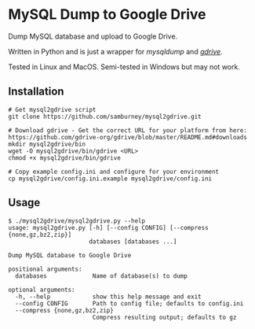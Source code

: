 # MySQL Dump to Google Drive
Dump MySQL database and upload to Google Drive.

Written in Python and is just a wrapper for *mysqldump* and *[gdrive](https://github.com/gdrive-org/gdrive)*.

Tested in Linux and MacOS.  Semi-tested in Windows but may not work.

## Installation
```
# Get mysql2gdrive script
git clone https://github.com/samburney/mysql2gdrive.git

# Download gdrive - Get the correct URL for your platform from here: https://github.com/gdrive-org/gdrive/blob/master/README.md#downloads
mkdir mysql2gdrive/bin
wget -O mysql2gdrive/bin/gdrive <URL>
chmod +x mysql2gdrive/bin/gdrive

# Copy example config.ini and configure for your environment
cp mysql2gdrive/config.ini.example mysql2gdrive/config.ini
```

## Usage
```
$ ./mysql2gdrive/mysql2gdrive.py --help
usage: mysql2gdrive.py [-h] [--config CONFIG] [--compress {none,gz,bz2,zip}]
                       databases [databases ...]

Dump MySQL database to Google Drive

positional arguments:
  databases             Name of database(s) to dump

optional arguments:
  -h, --help            show this help message and exit
  --config CONFIG       Path to config file; defaults to config.ini
  --compress {none,gz,bz2,zip}
                        Compress resulting output; defaults to gz
```

